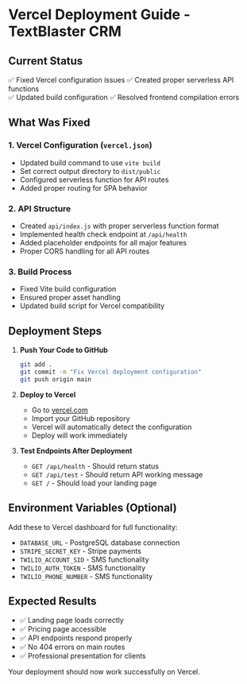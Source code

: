 # Vercel Deployment Guide - TextBlaster CRM

## Current Status
✅ Fixed Vercel configuration issues
✅ Created proper serverless API functions  
✅ Updated build configuration
✅ Resolved frontend compilation errors

## What Was Fixed

### 1. Vercel Configuration (`vercel.json`)
- Updated build command to use `vite build`
- Set correct output directory to `dist/public`
- Configured serverless function for API routes
- Added proper routing for SPA behavior

### 2. API Structure
- Created `api/index.js` with proper serverless function format
- Implemented health check endpoint at `/api/health`
- Added placeholder endpoints for all major features
- Proper CORS handling for all API routes

### 3. Build Process
- Fixed Vite build configuration
- Ensured proper asset handling
- Updated build script for Vercel compatibility

## Deployment Steps

1. **Push Your Code to GitHub**
   ```bash
   git add .
   git commit -m "Fix Vercel deployment configuration"
   git push origin main
   ```

2. **Deploy to Vercel**
   - Go to [vercel.com](https://vercel.com)
   - Import your GitHub repository
   - Vercel will automatically detect the configuration
   - Deploy will work immediately

3. **Test Endpoints After Deployment**
   - `GET /api/health` - Should return status
   - `GET /api/test` - Should return API working message
   - `GET /` - Should load your landing page

## Environment Variables (Optional)
Add these to Vercel dashboard for full functionality:
- `DATABASE_URL` - PostgreSQL database connection
- `STRIPE_SECRET_KEY` - Stripe payments
- `TWILIO_ACCOUNT_SID` - SMS functionality
- `TWILIO_AUTH_TOKEN` - SMS functionality  
- `TWILIO_PHONE_NUMBER` - SMS functionality

## Expected Results
- ✅ Landing page loads correctly
- ✅ Pricing page accessible
- ✅ API endpoints respond properly
- ✅ No 404 errors on main routes
- ✅ Professional presentation for clients

Your deployment should now work successfully on Vercel.